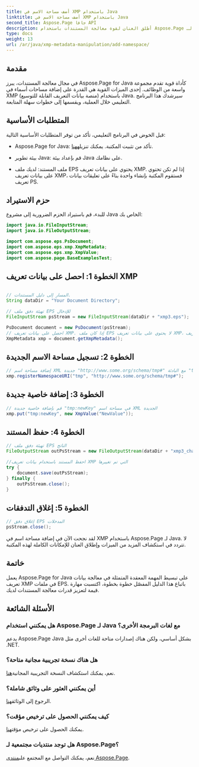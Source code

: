```yaml
---
title: أضف مساحة الاسم في XMP باستخدام Java
linktitle: أضف مساحة الاسم في XMP باستخدام Java
second_title: Aspose.Page جافا API
description: أطلق العنان لقوة معالجة المستندات باستخدام Aspose.Page لـ Java. تعلم كيفية إضافة مساحات أسماء XMP بسهولة في هذا الدليل الشامل.
type: docs
weight: 13
url: /ar/java/xmp-metadata-manipulation/add-namespace/
---
```


## مقدمة

في مجال معالجة المستندات، يبرز Aspose.Page for Java كأداة قوية تقدم مجموعة واسعة من الوظائف. إحدى الميزات القوية هي القدرة على إضافة مساحات أسماء في XMP (منصة بيانات التعريف القابلة للتوسيع) باستخدام Java. سيرشدك هذا البرنامج التعليمي خلال العملية، ويقسمها إلى خطوات سهلة المتابعة.

## المتطلبات الأساسية

قبل الخوض في البرنامج التعليمي، تأكد من توفر المتطلبات الأساسية التالية:

-  Aspose.Page for Java: تأكد من تثبيت المكتبة. يمكنك تنزيله[هنا](https://releases.aspose.com/page/java/).

- بيئة تطوير Java: قم بإعداد بيئة Java على نظامك.

- ملف المستند: لديك ملف EPS يحتوي على بيانات تعريف XMP. إذا لم تكن تحتوي على بيانات تعريف XMP، فستقوم المكتبة بإنشاء واحدة بناءً على تعليقات بيانات تعريف PS.

## حزم الاستيراد

للبدء، قم باستيراد الحزم الضرورية إلى مشروع Java الخاص بك:

```java
import java.io.FileInputStream;
import java.io.FileOutputStream;

import com.aspose.eps.PsDocument;
import com.aspose.eps.xmp.XmpMetadata;
import com.aspose.eps.xmp.XmpValue;
import com.aspose.page.BaseExamplesTest;
```

## الخطوة 1: احصل على بيانات تعريف XMP

```java

// المسار إلى دليل المستندات.
String dataDir = "Your Document Directory";

// تهيئة دفق ملف EPS للإدخال
FileInputStream psStream = new FileInputStream(dataDir + "xmp3.eps");

PsDocument document = new PsDocument(psStream);
// احصل على بيانات تعريف XMP. إذا كان ملف EPS لا يحتوي على بيانات تعريف XMP، فقم بإنشاء ملف جديد مملوء بالقيم من تعليقات بيانات تعريف PS (%%Creator، %%CreateDate، %%Title، وما إلى ذلك)
XmpMetadata xmp = document.getXmpMetadata();
```

## الخطوة 2: تسجيل مساحة الاسم الجديدة

```java
// إضافة مساحة اسم XML جديدة "http://www.some.org/schema/tmp#" مع البادئة "tmp"
xmp.registerNamespaceURI("tmp", "http://www.some.org/schema/tmp#");
```

## الخطوة 3: إضافة خاصية جديدة

```java
// قم بإضافة خاصية جديدة "tmp:newKey" في مساحة اسم XML الجديدة
xmp.put("tmp:newKey", new XmpValue("NewValue"));
```

## الخطوة 4: حفظ المستند

```java
// تهيئة دفق ملف EPS الناتج
FileOutputStream outPsStream = new FileOutputStream(dataDir + "xmp3_changed.eps");

//احفظ المستند باستخدام بيانات تعريف XMP التي تم تغييرها
try {
    document.save(outPsStream);
} finally {
    outPsStream.close();
}
```

## الخطوة 5: إغلاق التدفقات

```java
// إغلاق دفق EPS المدخلات
psStream.close();
```

لقد نجحت الآن في إضافة مساحة اسم في XMP باستخدام Aspose.Page لـ Java. لا تتردد في استكشاف المزيد من الميزات وإطلاق العنان للإمكانات الكاملة لهذه المكتبة.

## خاتمة

يعمل Aspose.Page for Java على تبسيط المهمة المعقدة المتمثلة في معالجة بيانات تعريف XMP في ملفات EPS. باتباع هذا الدليل المفصّل خطوة بخطوة، اكتسبت مهارة قيمة لتعزيز قدرات معالجة المستندات لديك.

## الأسئلة الشائعة

### هل يمكنني استخدام Aspose.Page لـ Java مع لغات البرمجة الأخرى؟
يدعم Aspose.Page Java بشكل أساسي، ولكن هناك إصدارات متاحة للغات أخرى مثل .NET.

### هل هناك نسخة تجريبية مجانية متاحة؟
 نعم، يمكنك استكشاف النسخة التجريبية المجانية[هنا](https://releases.aspose.com/).

### أين يمكنني العثور على وثائق شاملة؟
 الرجوع إلى الوثائق[هنا](https://reference.aspose.com/page/java/).

### كيف يمكنني الحصول على ترخيص مؤقت؟
 يمكنك الحصول على ترخيص مؤقت[هنا](https://purchase.aspose.com/temporary-license/).

### هل توجد منتديات مجتمعية لـ Aspose.Page؟
 نعم، يمكنك التواصل مع المجتمع على[منتدى Aspose.Page](https://forum.aspose.com/c/page/39).